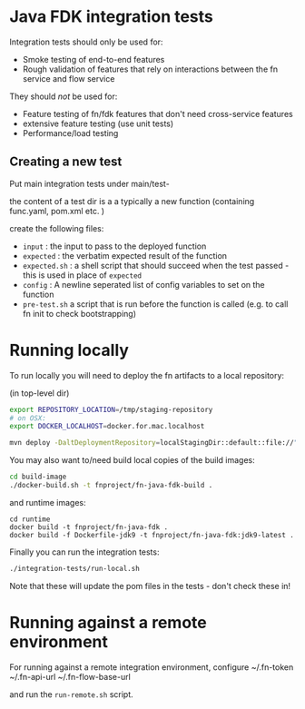 # Java FDK integration tests 

Integration tests should only be used for: 

* Smoke testing of end-to-end features
* Rough validation of features that rely on interactions between the fn service and flow service 

They should _not_ be used for: 

* Feature testing of fn/fdk features that don't need cross-service features
* extensive feature testing (use unit tests)
* Performance/load testing 

## Creating a new test 

Put main integration tests under main/test-<TestName> 

the content of a test dir is a a typically a new function (containing func.yaml, pom.xml etc. )

create the following files: 
* `input` : the input to pass to the deployed function 
* `expected` : the verbatim expected result of the function 
* `expected.sh` : a shell script that should succeed when the test passed  - this is used in place of `expected`
* `config` : A newline seperated list of config variables to set on the function 
* `pre-test.sh` a script that is run before the function is called (e.g. to call fn init to check bootstrapping)



# Running locally 

To run locally you will need to deploy the fn artifacts to a local repository: 

(in top-level dir)
```bash
export REPOSITORY_LOCATION=/tmp/staging-repository
# on OSX: 
export DOCKER_LOCALHOST=docker.for.mac.localhost 

mvn deploy -DaltDeploymentRepository=localStagingDir::default::file://"$REPOSITORY_LOCATION"
```

You may also want to/need build local copies of the build images: 
```bash 
cd build-image
./docker-build.sh -t fnproject/fn-java-fdk-build .
```

and runtime images: 
```
cd runtime
docker build -t fnproject/fn-java-fdk .
docker build -f Dockerfile-jdk9 -t fnproject/fn-java-fdk:jdk9-latest .
```

Finally you can run the integration tests: 

```bash
./integration-tests/run-local.sh
```

Note that these will update the pom files in the tests - don't check these in! 


# Running against a remote environment
For running against a remote integration environment, configure
    ~/.fn-token
    ~/.fn-api-url
    ~/.fn-flow-base-url

and run the `run-remote.sh` script.
